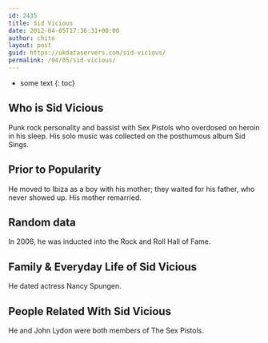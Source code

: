 ```yaml
---
id: 2435
title: Sid Vicious
date: 2012-04-05T17:36:31+00:00
author: chito
layout: post
guid: https://ukdataservers.com/sid-vicious/
permalink: /04/05/sid-vicious/
---
```


* some text
{: toc}
          
          
## Who is  Sid Vicious
                  
                  
                  
Punk rock personality and bassist with Sex Pistols who overdosed on heroin in his sleep. His solo music was collected on the posthumous album Sid Sings.
                  
                
                
                
## Prior to Popularity 
                  
                  
                  
He moved to Ibiza as a boy with his mother; they waited for his father, who never showed up. His mother remarried.
                  
                
                
                
## Random data 
                  
                  
                  
In 2006, he was inducted into the Rock and Roll Hall of Fame.
                  
                
                
                
## Family & Everyday Life of Sid Vicious
                  
                  
                  
He dated actress Nancy Spungen.
                  
                
                
                
## People Related With  Sid Vicious
                  
                  
                  
He and John Lydon were both members of The Sex Pistols.
                  
                
              
            
          
          
          
    
    
  

